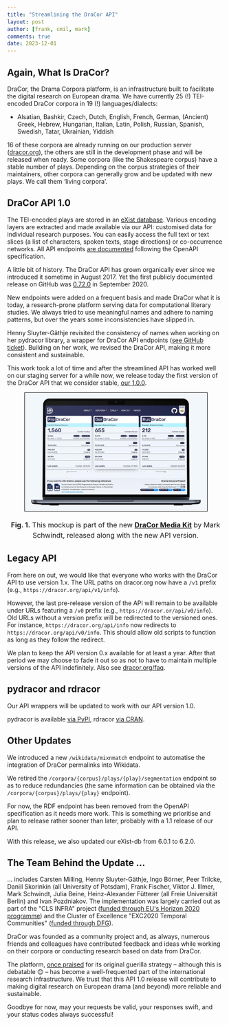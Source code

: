 ```yaml
---
title: "Streamlining the DraCor API"
layout: post
author: [frank, cmil, mark]
comments: true
date: 2023-12-01
---
```


## Again, What Is DraCor?

DraCor, the Drama Corpora platform, is an infrastructure built to facilitate the digital research on European drama. We have currently 25 (!) TEI-encoded DraCor corpora in 19 (!) languages/dialects:

* Alsatian, Bashkir, Czech, Dutch, English, French, German, (Ancient) Greek, Hebrew, Hungarian, Italian, Latin, Polish, Russian, Spanish, Swedish, Tatar, Ukrainian, Yiddish

16 of these corpora are already running on our production server ([dracor.org](https://dracor.org/)), the others are still in the development phase and will be released when ready. Some corpora (like the Shakespeare corpus) have a stable number of plays. Depending on the corpus strategies of their maintainers, other corpora can generally grow and be updated with new plays. We call them ‘living corpora’.

## DraCor API 1.0

The TEI-encoded plays are stored in an [eXist database](http://exist-db.org/). Various encoding layers are extracted and made available via our API: customised data for individual research purposes. You can easily access the full text or text slices (a list of characters, spoken texts, stage directions) or co-occurrence networks. All API endpoints [are documented](https://dracor.org/doc/api) following the OpenAPI specification.

A little bit of history. The DraCor API has grown organically ever since we introduced it sometime in August 2017. Yet the first publicly documented release on GitHub was [0.72.0](https://github.com/dracor-org/dracor-api/releases/tag/v0.72.0) in September 2020.

New endpoints were added on a frequent basis and made DraCor what it is today, a research-prone platform serving data for computational literary studies. We always tried to use meaningful names and adhere to naming patterns, but over the years some inconsistencies have slipped in.

Henny Sluyter-Gäthje revisited the consistency of names when working on her pydracor library, a wrapper for DraCor API endpoints ([see GitHub ticket](https://github.com/dracor-org/dracor-api/issues/186)). Building on her work, we revised the DraCor API, making it more consistent and sustainable.

This work took a lot of time and after the streamlined API has worked well on our staging server for a while now, we release today the first version of the DraCor API that we consider stable, [our 1.0.0](https://github.com/dracor-org/dracor-api/releases).

<figure style="text-align:center;">
  <img src="/images/dracor/dracor-mockup-2023.jpg" alt="DraCor Mockup 2023" style="width:600px; border: 1px solid transparent; border-color: black;}" />
</figure>
<center><p style="font-size: 16px; line-height: 24px;"><b>Fig. 1.</b> This mockup is part of the new <b><a href="https://dracor.org/doc/media-kit">DraCor Media Kit</a></b> by Mark Schwindt, released along with the new API version.</p></center>

## Legacy API

From here on out, we would like that everyone who works with the DraCor API to use version 1.x. The URL paths on dracor.org now have a `/v1` prefix (e.g., `https://dracor.org/api/v1/info`).

However, the last pre-release version of the API will remain to be available under URLs featuring a `/v0` prefix (e.g., `https://dracor.or/api/v0/info`). Old URLs without a version prefix will be redirected to the versioned ones. For instance, `https://dracor.org/api/info` now redirects to `https://dracor.org/api/v0/info`. This should allow old scripts to function as long as they follow the redirect.

We plan to keep the API version 0.x available for at least a year. After that period we may choose to fade it out so as not to have to maintain multiple versions of the API indefinitely. Also see [dracor.org/faq](https://dracor.org/faq).

## pydracor and rdracor

Our API wrappers will be updated to work with our API version 1.0.

pydracor is available [via PyPI](https://pypi.org/project/pydracor/), rdracor [via CRAN](https://cran.r-project.org/web/packages/rdracor/index.html).

## Other Updates

We introduced a new `/wikidata/mixnmatch` endpoint to automatise the integration of DraCor permalinks into Wikidata.

We retired the `/corpora/{corpus}/plays/{play}/segmentation` endpoint so as to reduce redundancies (the same information can be obtained via the `/corpora/{corpus}/plays/{play}` endpoint).

For now, the RDF endpoint has been removed from the OpenAPI specification as it needs more work. This is something we prioritise and plan to release rather sooner than later, probably with a 1.1 release of our API.

With this release, we also updated our eXist-db from 6.0.1 to 6.2.0.

## The Team Behind the Update …

… includes Carsten Milling, Henny Sluyter-Gäthje, Ingo Börner, Peer Trilcke, Daniil Skorinkin (all University of Potsdam), Frank Fischer, Viktor J. Illmer, Mark Schwindt, Julia Beine, Heinz-Alexander Fütterer (all Freie Universität Berlin) and Ivan Pozdniakov. The implementation was largely carried out as part of the "CLS INFRA" project ([funded through EU's Horizon 2020 programme](https://cordis.europa.eu/project/id/101004984)) and the Cluster of Excellence "EXC2020 Temporal Communities" ([funded through DFG](https://gepris.dfg.de/gepris/projekt/390608380)).

DraCor was founded as a community project and, as always, numerous friends and colleagues have contributed feedback and ideas while working on their corpora or conducting research based on data from DraCor.

The platform, [once praised](https://twitter.com/eumanismo/status/1218066125969412096) for its original guerilla strategy – although this is debatable 😊 – has become a well-frequented part of the international research infrastructure. We trust that this API 1.0 release will contribute to making digital research on European drama (and beyond) more reliable and sustainable.

Goodbye for now, may your requests be valid, your responses swift, and your status codes always successful!
